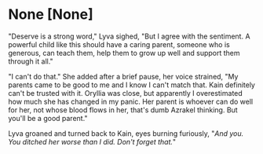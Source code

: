 # None [None]
"Deserve is a strong word," Lyva sighed, "But I agree with the sentiment. A powerful child like this should have a caring parent, someone who is generous, can teach them, help them to grow up well and support them through it all."    

"I can't do that." She added after a brief pause, her voice strained, "My parents came to be good to me and I know I can't match that. Kain definitely can't be trusted with it. Oryllia was close, but apparently I overestimated how much she has changed in my panic. Her parent is whoever can do well for her, not whose blood flows in her, that's dumb Azrakel thinking. But you'll be a good parent."     

Lyva groaned and turned back to Kain, eyes burning furiously, "*And you. You ditched her worse than I did. Don't forget that.*"
